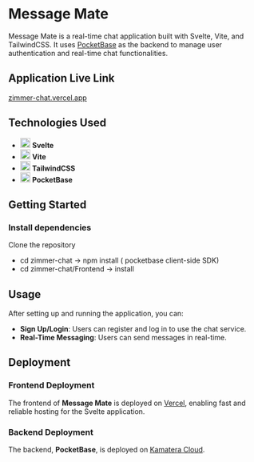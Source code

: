 # Message Mate

Message Mate is a real-time chat application built with Svelte, Vite, and TailwindCSS. It uses [PocketBase](https://pocketbase.io/) as the backend to manage user authentication and real-time chat functionalities.
## Application Live Link

[zimmer-chat.vercel.app](https://zimmer-chat.vercel.app)

## Technologies Used
- <img src="https://upload.wikimedia.org/wikipedia/commons/1/1b/Svelte_Logo.svg" alt="Svelte Logo" width="20"/> **Svelte**
- <img src="https://vitejs.dev/logo.svg" alt="Vite Logo" width="20"/> **Vite**
- <img src="https://upload.wikimedia.org/wikipedia/commons/d/d5/Tailwind_CSS_Logo.svg" alt="TailwindCSS Logo" width="20"/> **TailwindCSS**
- <img src="https://styles.redditmedia.com/t5_6w8h95/styles/communityIcon_tchrb9f5jii91.png" alt="PocketBase Logo" width="20"/> **PocketBase**

## Getting Started
### Install dependencies
Clone the repository
- cd zimmer-chat -> npm install ( pocketbase client-side SDK)
- cd zimmer-chat/Frontend -> install

## Usage
After setting up and running the application, you can:
- **Sign Up/Login**: Users can register and log in to use the chat service.
- **Real-Time Messaging**: Users can send messages in real-time.

## Deployment

### Frontend Deployment
The frontend of **Message Mate** is deployed on [Vercel](https://vercel.com), enabling fast and reliable hosting for the Svelte application.

### Backend Deployment
The backend, **PocketBase**, is deployed on [Kamatera Cloud](https://www.kamatera.com).


